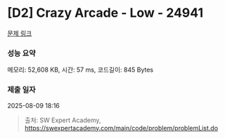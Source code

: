 # [D2] Crazy Arcade - Low - 24941 

[문제 링크](https://swexpertacademy.com/main/code/problem/problemDetail.do?contestProbId=AZiNHj5q-2jHBINp) 

### 성능 요약

메모리: 52,608 KB, 시간: 57 ms, 코드길이: 845 Bytes

### 제출 일자

2025-08-09 18:16



> 출처: SW Expert Academy, https://swexpertacademy.com/main/code/problem/problemList.do